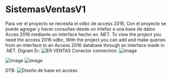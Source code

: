 # SistemasVentasV1
Para ver el proyecto se necesita el  odbc de access 2016, Con el proyecto se puede agregar y hacer consultas desde un intefaz a una base de datos Acces 2016 mediante un interface hecho en .NET.
To view the project you need the access 2016 odbc, With the project you can add and make queries from an interface to an Access 2016 database through an interface made in .NET.
Digram Er:
![ER VENTAS](https://github.com/FaridAmagua/SistemasVentasV1/assets/98462673/1cbc4dba-48b1-46fb-a3db-61bc7f66bac1)
Conector connection: 
![image](https://github.com/FaridAmagua/SistemasVentasV1/assets/98462673/71cd1d36-230c-4c0f-a1e5-f49162d4aa57)

![image](https://github.com/FaridAmagua/SistemasVentasV1/assets/98462673/4b3e8c5f-df9c-46a6-95db-2d6daafbba2f)
![image](https://github.com/FaridAmagua/SistemasVentasV1/assets/98462673/770eeaad-a41e-486f-b4bb-aac1f4abdaaf)

DTB:
![Diseño de base en access](https://github.com/FaridAmagua/SistemasVentasV1/assets/98462673/0f3a4e8d-3b62-490f-b318-47a8502483f5)
